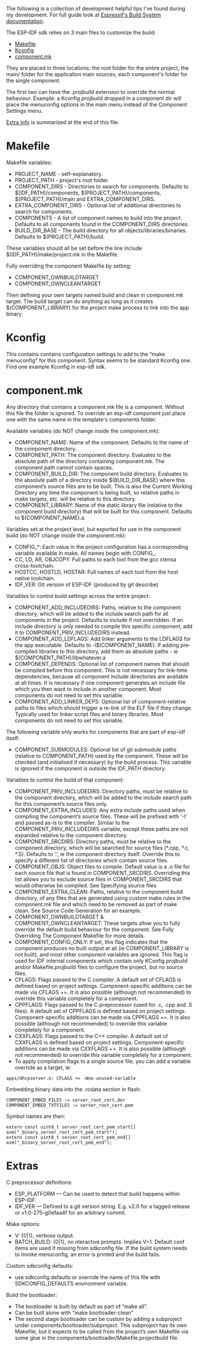The following is a collection of development helpful tips I've found during my development. For full guide look at [Espressif's Build System documentation](https://dl.espressif.com/doc/esp-idf/latest/api-guides/build-system.html).

The ESP-IDF sdk relies on 3 main files to customize the build:
- [Makefile](#makefile)
- [Kconfig](#kconfig)
- [component.mk](#component.mk)

They are placed in three locations: the root folder for the entire project, the main/ folder for the application main sources, each component's folder for the single component.

The first two can have the .projbuild extension to override the normal behaviour. Example: a  Kconfig.projbuild dropped in a component dir will place the menuconfig options in the main menu instead of the Component Settings menu.

[Extra info](#extras) is summarized at the end of this file.

<a name="makefile"/>

# Makefile #

Makefile variables:

* PROJECT_NAME			- self-explanatory.
* PROJECT_PATH			- project's root folder.
* COMPONENT_DIRS		- Directories to search for components. Defaults to $(IDF_PATH)/components, $(PROJECT_PATH)/components, $(PROJECT_PATH)/main and EXTRA_COMPONENT_DIRS.
* EXTRA_COMPONENT_DIRS	- Optional list of additional directories to search for components.
* COMPONENTS			- A list of component names to build into the project. Defaults to all components found in the COMPONENT_DIRS directories.
* BUILD_DIR_BASE		- The build directory for all objects/libraries/binaries. Defaults to $(PROJECT_PATH)/build.

These variables should all be set before the line include $(IDF_PATH)/make/project.mk in the Makefile.

Fully overriding the component Makefile by setting:

* COMPONENT_OWNBUILDTARGET 
* COMPONENT_OWNCLEANTARGET

Then defining your own targets named build and clean in component.mk target. The build target can do anything as long as it creates $(COMPONENT_LIBRARY) for the project make process to link into the app binary.

<a name="kconfig"/>

# Kconfig #

This contains contains configuration settings to add to the “make menuconfig” for this component. Syntax seems to be standard Kconfig one. Find one example Kconfig in esp-idf sdk.

<a name="component.mk"/>

# component.mk #

Any directory that contains a component.mk file is a component. Without this file the folder is ignored.
To override an esp-idf component just place one with the same name in the template's components folder.

Available variables (do NOT change inside the component.mk):

* COMPONENT_NAME: Name of the component. Defaults to the name of the component directory.
* COMPONENT_PATH: The component directory. Evaluates to the absolute path of the directory containing component.mk. The component path cannot contain spaces.
* COMPONENT_BUILD_DIR: The component build directory. Evaluates to the absolute path of a directory inside $(BUILD_DIR_BASE) where this component’s source files are to be built. This is also the Current Working Directory any time the component is being built, so relative paths in make targets, etc. will be relative to this directory.
* COMPONENT_LIBRARY: Name of the static library file (relative to the component build directory) that will be built for this component. Defaults to $(COMPONENT_NAME).a.

Variables set at the project level, but exported for use in the component build (do NOT change inside the component.mk):

* CONFIG_*: Each value in the project configuration has a corresponding variable available in make. All names begin with CONFIG_.
* CC, LD, AR, OBJCOPY: Full paths to each tool from the gcc xtensa cross-toolchain.
* HOSTCC, HOSTLD, HOSTAR: Full names of each tool from the host native toolchain.
* IDF_VER: Git version of ESP-IDF (produced by git describe)

Variables to control build settings across the entire project:

* COMPONENT_ADD_INCLUDEDIRS: Paths, relative to the component directory, which will be added to the include search path for all components in the project. Defaults to include if not overridden. If an include directory is only needed to compile this specific component, add it to COMPONENT_PRIV_INCLUDEDIRS instead.
* COMPONENT_ADD_LDFLAGS: Add linker arguments to the LDFLAGS for the app executable. Defaults to -l$(COMPONENT_NAME). If adding pre-compiled libraries to this directory, add them as absolute paths - ie $(COMPONENT_PATH)/libwhatever.a
* COMPONENT_DEPENDS: Optional list of component names that should be compiled before this component. This is not necessary for link-time dependencies, because all component include directories are available at all times. It is necessary if one component generates an include file which you then want to include in another component. Most components do not need to set this variable.
* COMPONENT_ADD_LINKER_DEPS: Optional list of component-relative paths to files which should trigger a re-link of the ELF file if they change. Typically used for linker script files and binary libraries. Most components do not need to set this variable.

The following variable only works for components that are part of esp-idf itself:

* COMPONENT_SUBMODULES: Optional list of git submodule paths (relative to COMPONENT_PATH) used by the component. These will be checked (and initialised if necessary) by the build process. This variable is ignored if the component is outside the IDF_PATH directory.

Variables to control the build of that component:

* COMPONENT_PRIV_INCLUDEDIRS: Directory paths, must be relative to the component directory, which will be added to the include search path for this component’s source files only.
* COMPONENT_EXTRA_INCLUDES: Any extra include paths used when compiling the component’s source files. These will be prefixed with ‘-I’ and passed as-is to the compiler. Similar to the COMPONENT_PRIV_INCLUDEDIRS variable, except these paths are not expanded relative to the component directory.
* COMPONENT_SRCDIRS: Directory paths, must be relative to the component directory, which will be searched for source files (*.cpp, *.c, *.S). Defaults to ‘.’, ie the component directory itself. Override this to specify a different list of directories which contain source files.
* COMPONENT_OBJS: Object files to compile. Default value is a .o file for each source file that is found in COMPONENT_SRCDIRS. Overriding this list allows you to exclude source files in COMPONENT_SRCDIRS that would otherwise be compiled. See Specifying source files
* COMPONENT_EXTRA_CLEAN: Paths, relative to the component build directory, of any files that are generated using custom make rules in the component.mk file and which need to be removed as part of make clean. See Source Code Generation for an example.
* COMPONENT_OWNBUILDTARGET & COMPONENT_OWNCLEANTARGET: These targets allow you to fully override the default build behaviour for the component. See Fully Overriding The Component Makefile for more details.
* COMPONENT_CONFIG_ONLY: If set, this flag indicates that the component produces no built output at all (ie COMPONENT_LIBRARY is not built), and most other component variables are ignored. This flag is used for IDF internal components which contain only KConfig.projbuild and/or Makefile.projbuild files to configure the project, but no source files.
* CFLAGS: Flags passed to the C compiler. A default set of CFLAGS is defined based on project settings. Component-specific additions can be made via CFLAGS +=. It is also possible (although not recommended) to override this variable completely for a component.
* CPPFLAGS: Flags passed to the C preprocessor (used for .c, .cpp and .S files). A default set of CPPFLAGS is defined based on project settings. Component-specific additions can be made via CPPFLAGS +=. It is also possible (although not recommended) to override this variable completely for a component.
* CXXFLAGS: Flags passed to the C++ compiler. A default set of CXXFLAGS is defined based on project settings. Component-specific additions can be made via CXXFLAGS +=. It is also possible (although not recommended) to override this variable completely for a component.
* To apply compilation flags to a single source file, you can add a variable override as a target, ie:
```
apps/dhcpserver.o: CFLAGS += -Wno-unused-variable
```
Embedding binary data into the .rodata section in flash:

```
COMPONENT_EMBED_FILES := server_root_cert.der
COMPONENT_EMBED_TXTFILES := server_root_cert.pem
```
Symbol names are then:

```
extern const uint8_t server_root_cert_pem_start[] asm("_binary_server_root_cert_pem_start");
extern const uint8_t server_root_cert_pem_end[]   asm("_binary_server_root_cert_pem_end");
```

<a name="extras"/>

# Extras #

C preprocessor definitions:

* ESP_PLATFORM — Can be used to detect that build happens within ESP-IDF.
* IDF_VER — Defined to a git version string. E.g. v2.0 for a tagged release or v1.0-275-g0efaa4f for an arbitrary commit.

Make options:

* V: {0|1}, verbose output.
* BATCH_BUILD: {0|1}, no nteractive prompts. Implies V=1. Default conf items are used if missing from sdkconfig file. If the build system needs to invoke menuconfig, an error is printed and the build fails.

Custom sdkconfig defaults:

* use sdkconfig.defaults or override the name of this file with SDKCONFIG_DEFAULTS environment variable.

Build the bootloader:

* The bootloader is built by default as part of “make all”.
* Can be built alone with “make bootloader-clean”
* The second stage bootloader can be custom by adding a subproject under components/bootloader/subproject. This subproject has its own Makefile, but it expects to be called from the project’s own Makefile via some glue in the components/bootloader/Makefile.projectbuild file. 